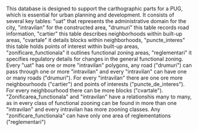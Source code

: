This database is designed to support the carthographic parts for a PUG, which is essential for urban planning and development. It consists of several key tables: "uat" that represents the administrative domain for the city, "intravilan" for the constructed area, "drumuri" this table records road information, "cartier" this table describes neighborhoods within built-up areas, "cvartale" it details blocks within neighborhoods, "puncte_interes" this table holds points of interest within built-up areas, "zonificare_functionala" it outlines functional zoning areas, "reglementari" it specifies regulatory details for changes in the general functional zoning. Every "uat" has one or more "intravilan" polygons, any road ("drumuri") can pass through one or more "intravilan" and every "intravilan" can have one or many roads ("drumuri"). For every "intravilan" there are one ore more neighbourhoods ("cartier") and points of interests ("puncte_de_interes"). For every neighbourhood there can be more blocks ("cvartale"). "Zonificarea_functionala" and "intravilan" have a relationshis many to many, as in every class of functional zooning can be found in more than one "intravilan" and every intravilan has more zooning classes. Any "zonificare_functionala" can have only one area of reglementations ("reglementari")

